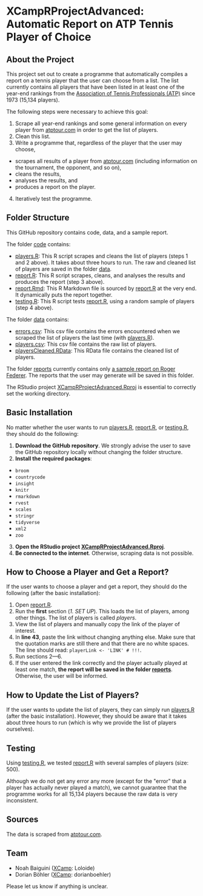 # XCampRProjectAdvanced: Automatic Report on ATP Tennis Player of Choice

## About the Project
This project set out to create a programme that automatically compiles a report on a tennis player that the user can choose from a list. The list currently contains all players that have been listed in at least one of the year-end rankings from the [Association of Tennis Professionals (ATP)](https://www.atptour.com/en/) since 1973 (15,134 players).

The following steps were necessary to achieve this goal:

1. Scrape all year-end rankings and some general information on every player from [atptour.com](https://www.atptour.com/en/) in order to get the list of players.
2. Clean this list.
3. Write a programme that, regardless of the player that the user may choose,
  * scrapes all results of a player from [atptour.com](https://www.atptour.com/en/) (including information on the tournament, the opponent, and so on),
  * cleans the results,
  * analyses the results, and
  * produces a report on the player.
4. Iteratively test the programme.

## Folder Structure
This GitHub repository contains code, data, and a sample report.

The folder [code](code) contains:
  * [players.R](code/players.R): This R script scrapes and cleans the list of players (steps 1 and 2 above). It takes about three hours to run. The raw and cleaned list of players are saved in the folder [data](data).
  * [report.R](code/report.R): This R script scrapes, cleans, and analyses the results and produces the report (step 3 above).
  * [report.Rmd](code/report.Rmd): This R Markdown file is sourced by [report.R](code/report.R) at the very end. It dynamically puts the report together.
  * [testing.R](code/testing.R): This R script tests [report.R](code/report.R), using a random sample of players (step 4 above).

The folder [data](data) contains:
  * [errors.csv](data/errors.csv): This csv file contains the errors encountered when we scraped the list of players the last time (with [players.R](code/players.R)).
  * [players.csv](data/players.csv): This csv file contains the raw list of players.
  * [playersCleaned.RData](data/playersCleaned.RData): This RData file contains the cleaned list of players.

The folder [reports](reports) currently contains only [a sample report on Roger Federer](reports/sampleReportRogerFedererMay2023.pdf). The reports that the user may generate will be saved in this folder.

The RStudio project [XCampRProjectAdvanced.Rproj](XCampRProjectAdvanced.Rproj) is essential to correctly set the working directory.

## Basic Installation
No matter whether the user wants to run [players.R](code/players.R), [report.R](code/report.R), or [testing.R](code/testing.R), they should do the following:
1. **Download the GitHub repository**. We strongly advise the user to save the GitHub repository locally without changing the folder structure.
2. **Install the required packages**:
  * `broom`
  * `countrycode`
  * `insight`
  * `knitr`
  * `rmarkdown`
  * `rvest`
  * `scales`
  * `stringr`
  * `tidyverse`
  * `xml2`
  * `zoo`
3. **Open the RStudio project [XCampRProjectAdvanced.Rproj](XCampRProjectAdvanced.Rproj)**.
4. **Be connected to the internet**. Otherwise, scraping data is not possible.

## How to Choose a Player and Get a Report?
If the user wants to choose a player and get a report, they should do the following (after the basic installation):
1. Open [report.R](code/report.R).
2. Run the **first** section (*1. SET UP*). This loads the list of players, among other things. The list of players is called *players*.
3. View the list of players and manually copy the link of the player of interest.
4. In **line 43**, paste the link without changing anything else. Make sure that the quotation marks are still there and that there are no white spaces. The line should read: `playerLink <- 'LINK' # !!!`.
5. Run sections 2—6.
6. If the user entered the link correctly and the player actually played at least one match, **the report will be saved in the folder [reports](reports)**. Otherwise, the user will be informed.

## How to Update the List of Players?
If the user wants to update the list of players, they can simply run [players.R](code/players.R) (after the basic installation). However, they should be aware that it takes about three hours to run (which is why we provide the list of players ourselves).

## Testing
Using [testing.R](code/testing.R), we tested [report.R](code/report.R) with several samples of players (size: 500).

Although we do not get any error any more (except for the "error" that a player has actually never played a match), we cannot guarantee that the programme works for all 15,134 players because the raw data is very inconsistent.

## Sources
The data is scraped from [atptour.com](https://www.atptour.com/en/).

## Team
* Noah Baiguini ([XCamp](https://codingxcamp.com): Loloide)
* Dorian Böhler ([XCamp](https://codingxcamp.com): dorianboehler)

Please let us know if anything is unclear.


